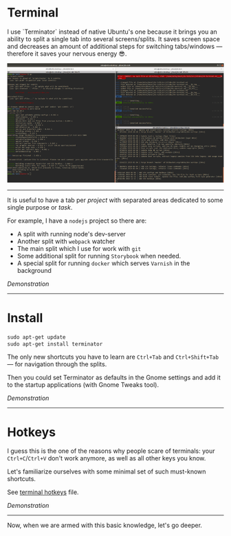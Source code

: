 # Terminal
<p>
I use `Terminator` instead of native Ubuntu's one because it brings you an ability to split a single tab into several screens/splits. 
It saves screen space and decreases an amount of additional steps for switching tabs/windows — therefore it saves your nervous energy 😎.
</p>
<img 
  src="./images/terminator.png" 
  alt="Terminator window" 
/>

--- 
It is useful to have a tab per _project_ with separated areas dedicated to some single purpose or _task_. 

For example, I have a `nodejs` project so there are:
+ A split with running node's dev-server
+ Another split with `webpack` watcher
+ The main split which I use for work with `git`
+ Some additional split for running `Storybook` when needed.
+ A special split for running `docker` which serves `Varnish` in the background

*Demonstration*

---
# Install
```shell script
sudo apt-get update
sudo apt-get install terminator
```
The only new shortcuts you have to learn are `Ctrl+Tab` and `Ctrl+Shift+Tab` — for navigation through the splits.

Then you could set Terminator as defaults in the Gnome settings and add it to the startup applications (with Gnome Tweaks tool).

*Demonstration*

---
# Hotkeys
I guess this is the one of the reasons why people scare of terminals: 
your `Ctrl+C`/`Ctrl+V` don't work anymore, as well as all other keys you know.

Let's familiarize ourselves with some minimal set of such must-known shortcuts.

See [terminal hotkeys](https://github.com/8kto/dev-scritps/blob/master/hotkeys/terminal.md) file.

*Demonstration*

---
Now, when we are armed with this basic knowledge, let's go deeper.
